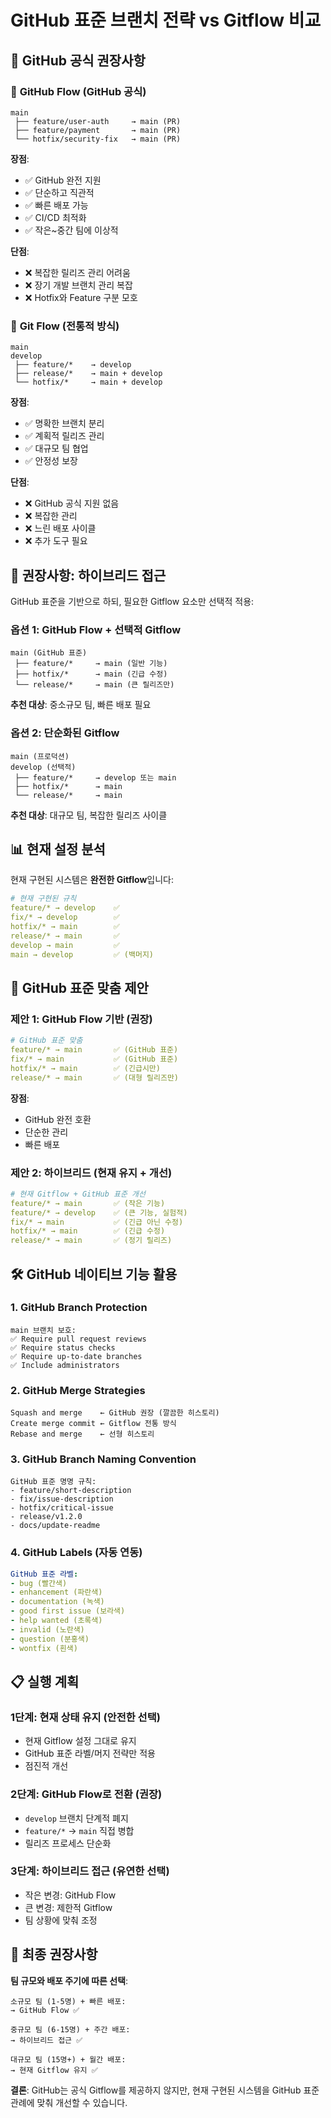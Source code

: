# GitHub 표준 브랜치 전략 vs Gitflow 비교

## 🏢 GitHub 공식 권장사항

### 🌊 **GitHub Flow (GitHub 공식)**
```
main
 ├── feature/user-auth     → main (PR)
 ├── feature/payment       → main (PR)  
 └── hotfix/security-fix   → main (PR)
```

**장점**:
- ✅ GitHub 완전 지원
- ✅ 단순하고 직관적
- ✅ 빠른 배포 가능
- ✅ CI/CD 최적화
- ✅ 작은~중간 팀에 이상적

**단점**:
- ❌ 복잡한 릴리즈 관리 어려움
- ❌ 장기 개발 브랜치 관리 복잡
- ❌ Hotfix와 Feature 구분 모호

### 🌳 **Git Flow (전통적 방식)**
```
main
develop
 ├── feature/*    → develop
 ├── release/*    → main + develop
 └── hotfix/*     → main + develop
```

**장점**:
- ✅ 명확한 브랜치 분리
- ✅ 계획적 릴리즈 관리
- ✅ 대규모 팀 협업
- ✅ 안정성 보장

**단점**:
- ❌ GitHub 공식 지원 없음
- ❌ 복잡한 관리
- ❌ 느린 배포 사이클
- ❌ 추가 도구 필요

## 🎯 **권장사항: 하이브리드 접근**

GitHub 표준을 기반으로 하되, 필요한 Gitflow 요소만 선택적 적용:

### **옵션 1: GitHub Flow + 선택적 Gitflow**
```
main (GitHub 표준)
 ├── feature/*     → main (일반 기능)
 ├── hotfix/*      → main (긴급 수정)
 └── release/*     → main (큰 릴리즈만)
```

**추천 대상**: 중소규모 팀, 빠른 배포 필요

### **옵션 2: 단순화된 Gitflow** 
```
main (프로덕션)
develop (선택적)
 ├── feature/*     → develop 또는 main
 ├── hotfix/*      → main
 └── release/*     → main
```

**추천 대상**: 대규모 팀, 복잡한 릴리즈 사이클

## 📊 **현재 설정 분석**

현재 구현된 시스템은 **완전한 Gitflow**입니다:

```yaml
# 현재 구현된 규칙
feature/* → develop    ✅
fix/* → develop        ✅ 
hotfix/* → main        ✅
release/* → main       ✅
develop → main         ✅
main → develop         ✅ (백머지)
```

## 🔄 **GitHub 표준 맞춤 제안**

### **제안 1: GitHub Flow 기반 (권장)**
```yaml
# GitHub 표준 맞춤
feature/* → main       ✅ (GitHub 표준)
fix/* → main           ✅ (GitHub 표준)
hotfix/* → main        ✅ (긴급시만)
release/* → main       ✅ (대형 릴리즈만)
```

**장점**:
- GitHub 완전 호환
- 단순한 관리
- 빠른 배포

### **제안 2: 하이브리드 (현재 유지 + 개선)**
```yaml
# 현재 Gitflow + GitHub 표준 개선
feature/* → main       ✅ (작은 기능)
feature/* → develop    ✅ (큰 기능, 실험적)
fix/* → main           ✅ (긴급 아닌 수정)
hotfix/* → main        ✅ (긴급 수정)
release/* → main       ✅ (정기 릴리즈)
```

## 🛠️ **GitHub 네이티브 기능 활용**

### **1. GitHub Branch Protection**
```
main 브랜치 보호:
✅ Require pull request reviews
✅ Require status checks
✅ Require up-to-date branches
✅ Include administrators
```

### **2. GitHub Merge Strategies**
```
Squash and merge    ← GitHub 권장 (깔끔한 히스토리)
Create merge commit ← Gitflow 전통 방식
Rebase and merge    ← 선형 히스토리
```

### **3. GitHub Branch Naming Convention**
```
GitHub 표준 명명 규칙:
- feature/short-description
- fix/issue-description  
- hotfix/critical-issue
- release/v1.2.0
- docs/update-readme
```

### **4. GitHub Labels (자동 연동)**
```yaml
GitHub 표준 라벨:
- bug (빨간색)
- enhancement (파란색)
- documentation (녹색)
- good first issue (보라색)
- help wanted (초록색)
- invalid (노란색)
- question (분홍색)
- wontfix (흰색)
```

## 📋 **실행 계획**

### **1단계: 현재 상태 유지 (안전한 선택)**
- 현재 Gitflow 설정 그대로 유지
- GitHub 표준 라벨/머지 전략만 적용
- 점진적 개선

### **2단계: GitHub Flow로 전환 (권장)**
- `develop` 브랜치 단계적 폐지
- `feature/*` → `main` 직접 병합
- 릴리즈 프로세스 단순화

### **3단계: 하이브리드 접근 (유연한 선택)**
- 작은 변경: GitHub Flow
- 큰 변경: 제한적 Gitflow
- 팀 상황에 맞춰 조정

## 🎯 **최종 권장사항**

**팀 규모와 배포 주기에 따른 선택**:

```
소규모 팀 (1-5명) + 빠른 배포:
→ GitHub Flow ✅

중규모 팀 (6-15명) + 주간 배포:  
→ 하이브리드 접근 ✅

대규모 팀 (15명+) + 월간 배포:
→ 현재 Gitflow 유지 ✅
```

**결론**: GitHub는 공식 Gitflow를 제공하지 않지만, 현재 구현된 시스템을 GitHub 표준 관례에 맞춰 개선할 수 있습니다.
